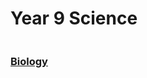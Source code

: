 <head>
  <title>Y9 Science</title>
</head>
<body>
  <h1 class="title">Year 9 Science</h1>
  <div class="row">
    <div class="column"><div class="subject-button"><h3><a href="/the-merchant/notes/year-9/science/yr9-bio/yr9-bio-home.html">Biology</a></h3></div></div>
  </div>
</body>
